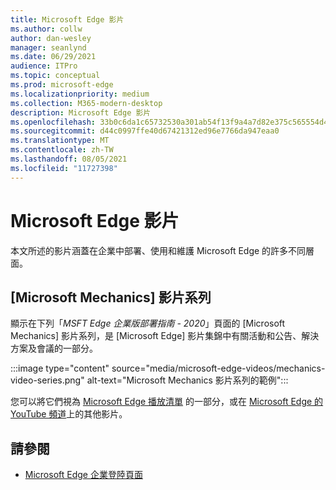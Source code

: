 ```yaml
---
title: Microsoft Edge 影片
ms.author: collw
author: dan-wesley
manager: seanlynd
ms.date: 06/29/2021
audience: ITPro
ms.topic: conceptual
ms.prod: microsoft-edge
ms.localizationpriority: medium
ms.collection: M365-modern-desktop
description: Microsoft Edge 影片
ms.openlocfilehash: 33b0c6da1c65732530a301ab54f13f9a4a7d82e375c565554d4224a791bcc8ad
ms.sourcegitcommit: d44c0997ffe40d67421312ed96e7766da947eaa0
ms.translationtype: MT
ms.contentlocale: zh-TW
ms.lasthandoff: 08/05/2021
ms.locfileid: "11727398"
---
```

# <a name="microsoft-edge-videos"></a>Microsoft Edge 影片

本文所述的影片涵蓋在企業中部署、使用和維護 Microsoft Edge 的許多不同層面。

## <a name="the-microsoft-mechanics-video-series"></a>[Microsoft Mechanics] 影片系列

顯示在下列「*MSFT Edge 企業版部署指南 - 2020*」頁面的 [Microsoft Mechanics] 影片系列，是 [Microsoft Edge] 影片集錦中有關活動和公告、解決方案及會議的一部分。

:::image type="content" source="media/microsoft-edge-videos/mechanics-video-series.png" alt-text="Microsoft Mechanics 影片系列的範例":::

您可以將它們視為 [Microsoft Edge 播放清單](https://www.youtube.com/playlist?list=PLXtHYVsvn_b-uXh1tMeYpT-0iD8tD3tFy) 的一部分，或在 [Microsoft Edge 的 YouTube 頻道](https://www.youtube.com/channel/UCIGx7oT8p6-jUpOfg98yelA)上的其他影片。

## <a name="see-also"></a>請參閱

- [Microsoft Edge 企業登陸頁面](https://aka.ms/EdgeEnterprise)